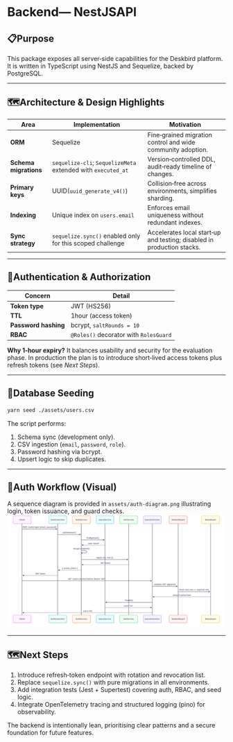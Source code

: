 # Backend— NestJSAPI

## 📋Purpose

This package exposes all server‑side capabilities for the Deskbird platform. It is written in TypeScript using NestJS and Sequelize, backed by PostgreSQL.

---

## 🗺️Architecture & Design Highlights

| Area                  | Implementation                                               | Motivation                                                             |
| --------------------- | ------------------------------------------------------------ | ---------------------------------------------------------------------- |
| **ORM**               | Sequelize                                                    | Fine‑grained migration control and wide community adoption.            |
| **Schema migrations** | `sequelize-cli`; `SequelizeMeta` extended with `executed_at` | Version‑controlled DDL, audit‑ready timeline of changes.               |
| **Primary keys**      | UUID(`uuid_generate_v4()`)                                  | Collision‑free across environments, simplifies sharding.               |
| **Indexing**          | Unique index on `users.email`                                | Enforces email uniqueness without redundant indexes.                   |
| **Sync strategy**     | `sequelize.sync()` enabled only for this scoped challenge    | Accelerates local start‑up and testing; disabled in production stacks. |

---

## 🔐Authentication & Authorization

| Concern              | Detail                                 |
| -------------------- | -------------------------------------- |
| **Token type**       | JWT (HS256)                            |
| **TTL**              | 1hour (access token)                  |
| **Password hashing** | bcrypt, `saltRounds = 10`              |
| **RBAC**             | `@Roles()` decorator with `RolesGuard` |

**Why 1‑hour expiry?**
It balances usability and security for the evaluation phase. In production the plan is to introduce short‑lived access tokens plus refresh tokens (see *Next Steps*).

---

## 🔨Database Seeding

```bash
yarn seed ./assets/users.csv
```

The script performs:

1. Schema sync (development only).
2. CSV ingestion (`email`, `password`, `role`).
3. Password hashing via bcrypt.
4. Upsert logic to skip duplicates.

---

## 🧭Auth Workflow (Visual)

A sequence diagram is provided in `assets/auth-diagram.png` illustrating login, token issuance, and guard checks.
![auth-diagram.png](assets/auth-diagram.png)

---

## 🗺️Next Steps

1. Introduce refresh‑token endpoint with rotation and revocation list.
2. Replace `sequelize.sync()` with pure migrations in all environments.
3. Add integration tests (Jest + Supertest) covering auth, RBAC, and seed logic.
4. Integrate OpenTelemetry tracing and structured logging (pino) for observability.

The backend is intentionally lean, prioritising clear patterns and a secure foundation for future features.

